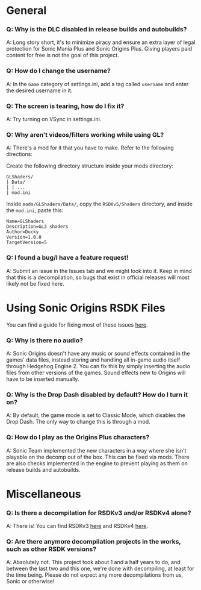# General
### Q: Why is the DLC disabled in release builds and autobuilds?
A: Long story short, it's to minimize piracy and ensure an extra layer of legal protection for Sonic Mania Plus and Sonic Origins Plus. Giving players paid content for free is not the goal of this project.

### Q: How do I change the username?
A: In the `Game` category of settings.ini, add a tag called `username` and enter the desired username in it.

### Q: The screen is tearing, how do I fix it?
A: Try turning on VSync in settings.ini.

### Q: Why aren't videos/filters working while using GL?
A: There's a mod for it that you have to make. Refer to the following directions:

Create the following directory structure inside your mods directory:
```
GLShaders/
| Data/
| | ...
| mod.ini
```

Inside `mods/GLShaders/Data/`, copy the `RSDKv5/Shaders` directory, and inside the `mod.ini`, paste this:
```
Name=GLShaders
Description=GL3 shaders
Author=Ducky
Version=1.0.0
TargetVersion=5
```

### Q: I found a bug/I have a feature request!
A: Submit an issue in the Issues tab and we might look into it. Keep in mind that this is a decompilation, so bugs that exist in official releases will most likely not be fixed here.

# Using Sonic Origins RSDK Files
You can find a guide for fixing most of these issues [here](https://gamebanana.com/tuts/16686).

### Q: Why is there no audio?
A: Sonic Origins doesn't have any music or sound effects contained in the games' data files, instead storing and handling all in-game audio itself through Hedgehog Engine 2. You can fix this by simply inserting the audio files from other versions of the games. Sound effects new to Origins will have to be inserted manually.

### Q: Why is the Drop Dash disabled by default? How do I turn it on?
A: By default, the game mode is set to Classic Mode, which disables the Drop Dash. The only way to change this is through a mod.

### Q: How do I play as the Origins Plus characters?
A: Sonic Team implemented the new characters in a way where she isn't playable on the decomp out of the box. This can be fixed via mods. There are also checks implemented in the engine to prevent playing as them on release builds and autobuilds.

# Miscellaneous
### Q: Is there a decompilation for RSDKv3 and/or RSDKv4 alone?
A: There is! You can find RSDKv3 [here](https://github.com/RSDKModding/RSDKv3-Decompilation) and RSDKv4 [here](https://github.com/RSDKModding/RSDKv4-Decompilation).

### Q: Are there anymore decompilation projects in the works, such as other RSDK versions?
A: Absolutely not. This project took about 1 and a half years to do, and between the last two and this one, we're done with decompiling, at least for the time being. Please do not expect any more decompilations from us, Sonic or otherwise!

